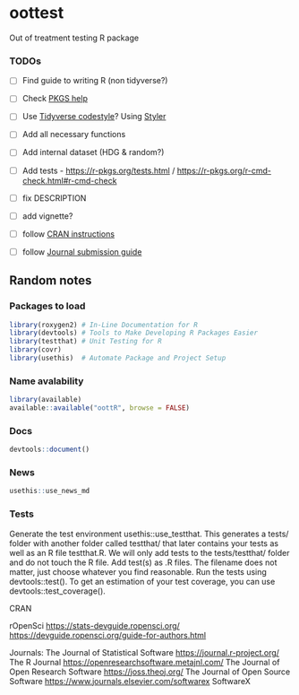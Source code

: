 # oottest
Out of treatment testing R package

### TODOs
- [ ] Find guide to writing R (non tidyverse?)
- [ ] Check [PKGS help](https://r-pkgs.org/intro.html)
- [ ] Use [Tidyverse codestyle](https://style.tidyverse.org/)? Using [Styler](https://style.tidyverse.org/)
- [ ] Add all necessary functions
- [ ] Add internal dataset (HDG & random?)
- [ ] Add tests - https://r-pkgs.org/tests.html / https://r-pkgs.org/r-cmd-check.html#r-cmd-check
- [ ] fix DESCRIPTION
- [ ] add vignette?
- [ ] follow [CRAN instructions](https://www.mzes.uni-mannheim.de/socialsciencedatalab/article/r-package)
- [ ] follow [Journal submission guide](https://www.jstatsoft.org/pages/view/authors)



## Random notes
### Packages to load
```R
library(roxygen2) # In-Line Documentation for R 
library(devtools) # Tools to Make Developing R Packages Easier
library(testthat) # Unit Testing for R
library(covr)
library(usethis)  # Automate Package and Project Setup
```

### Name avalability
```R
library(available)
available::available("oottR", browse = FALSE)
```

### Docs
```R
devtools::document()
```


### News
```R
usethis::use_news_md
```


### Tests

Generate the test environment usethis::use_testthat. This generates a tests/ folder with another folder called testthat/ that later contains your tests as well as an R file testthat.R. We will only add tests to the tests/testthat/ folder and do not touch the R file.
Add test(s) as .R files. The filename does not matter, just choose whatever you find reasonable.
Run the tests using devtools::test(). To get an estimation of your test coverage, you can use devtools::test_coverage().


CRAN


rOpenSci
https://stats-devguide.ropensci.org/
https://devguide.ropensci.org/guide-for-authors.html

Journals:
  The Journal of Statistical Software
https://journal.r-project.org/                The R Journal
https://openresearchsoftware.metajnl.com/     The Journal of Open Research Software
https://joss.theoj.org/                       The Journal of Open Source Software
https://www.journals.elsevier.com/softwarex   SoftwareX
